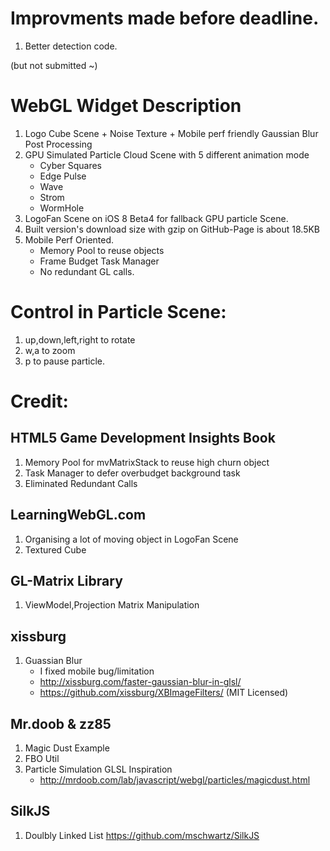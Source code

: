 # Improvments made before deadline.
1. Better detection code.

(but not submitted ~)

# WebGL Widget Description

1. Logo Cube Scene + Noise Texture + Mobile perf friendly Gaussian Blur Post Processing
2. GPU Simulated Particle Cloud Scene with 5 different animation mode
	* Cyber Squares
	* Edge Pulse
	* Wave
	* Strom
	* WormHole
3. LogoFan Scene on iOS 8 Beta4 for fallback GPU particle Scene.
4. Built version's download size with gzip on GitHub-Page is about 18.5KB
5. Mobile Perf Oriented.
	* Memory Pool to reuse objects
	* Frame Budget Task Manager
	* No redundant GL calls.

# Control in Particle Scene:
1. up,down,left,right to rotate
2. w,a to zoom
3. p to pause particle.


# Credit:

## HTML5 Game Development Insights Book
1. Memory Pool for mvMatrixStack to reuse high churn object
2. Task Manager to defer overbudget background task
3. Eliminated Redundant Calls

## LearningWebGL.com
1. Organising a lot of moving object in LogoFan Scene
2. Textured Cube

## GL-Matrix Library
1. ViewModel,Projection Matrix Manipulation

## xissburg
1. Guassian Blur
	* I fixed mobile bug/limitation
	* http://xissburg.com/faster-gaussian-blur-in-glsl/
	* https://github.com/xissburg/XBImageFilters/ (MIT Licensed)

## Mr.doob & zz85
1. Magic Dust Example
2. FBO Util
3. Particle Simulation GLSL Inspiration
	* http://mrdoob.com/lab/javascript/webgl/particles/magicdust.html


## SilkJS
1. Doulbly Linked List
https://github.com/mschwartz/SilkJS

